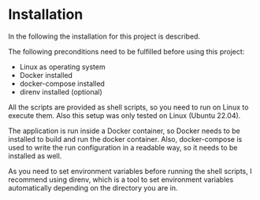 # Installation
In the following the installation for this project is described.

The following preconditions need to be fulfilled before using this project:

* Linux as operating system
* Docker installed
* docker-compose installed
* direnv installed (optional)

All the scripts are provided as shell scripts, so you need to run on Linux to execute them. Also this setup was only tested on Linux (Ubuntu 22.04).

The application is run inside a Docker container, so Docker needs to be installed to build and run the docker container. Also, docker-compose is used to write the run configuration in a readable way, so it needs to be installed as well.

As you need to set environment variables before running the shell scripts, I recommend using direnv, which is a tool to set environment variables automatically depending on the directory you are in.
